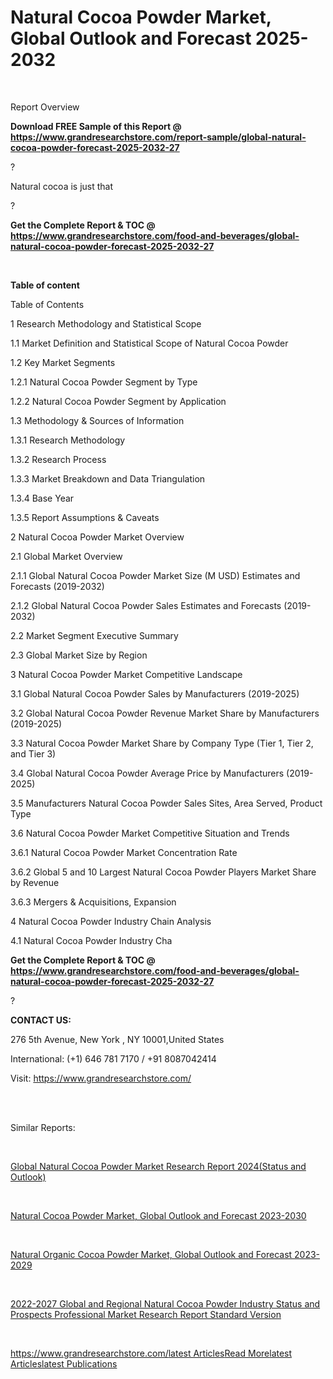 <h1>Natural Cocoa Powder Market, Global Outlook and Forecast 2025-2032</h1><br/><p>Report Overview</p>
 
 
 
 <div><b>Download FREE Sample of this Report @ <a href="https://www.grandresearchstore.com/report-sample/global-natural-cocoa-powder-forecast-2025-2032-27">https://www.grandresearchstore.com/report-sample/global-natural-cocoa-powder-forecast-2025-2032-27</a></b></div>
 
 
 
 <p>? </p>
 
 
 
 <p>Natural cocoa is just that</p>
 
 
 
 <p>? </p>
 
 
 
 <div><b>Get the Complete Report & TOC @ <a href="https://www.grandresearchstore.com/food-and-beverages/global-natural-cocoa-powder-forecast-2025-2032-27">https://www.grandresearchstore.com/food-and-beverages/global-natural-cocoa-powder-forecast-2025-2032-27</a></b></div>
 
 
 
 <p><br />
 
 <b>Table of content</b></p>
 
 
 
 <p>Table of Contents<br />
 
 1 Research Methodology and Statistical Scope<br />
 
 1.1 Market Definition and Statistical Scope of Natural Cocoa Powder<br />
 
 1.2 Key Market Segments<br />
 
 1.2.1 Natural Cocoa Powder Segment by Type<br />
 
 1.2.2 Natural Cocoa Powder Segment by Application<br />
 
 1.3 Methodology & Sources of Information<br />
 
 1.3.1 Research Methodology<br />
 
 1.3.2 Research Process<br />
 
 1.3.3 Market Breakdown and Data Triangulation<br />
 
 1.3.4 Base Year<br />
 
 1.3.5 Report Assumptions & Caveats<br />
 
 2 Natural Cocoa Powder Market Overview<br />
 
 2.1 Global Market Overview<br />
 
 2.1.1 Global Natural Cocoa Powder Market Size (M USD) Estimates and Forecasts (2019-2032)<br />
 
 2.1.2 Global Natural Cocoa Powder Sales Estimates and Forecasts (2019-2032)<br />
 
 2.2 Market Segment Executive Summary<br />
 
 2.3 Global Market Size by Region<br />
 
 3 Natural Cocoa Powder Market Competitive Landscape<br />
 
 3.1 Global Natural Cocoa Powder Sales by Manufacturers (2019-2025)<br />
 
 3.2 Global Natural Cocoa Powder Revenue Market Share by Manufacturers (2019-2025)<br />
 
 3.3 Natural Cocoa Powder Market Share by Company Type (Tier 1, Tier 2, and Tier 3)<br />
 
 3.4 Global Natural Cocoa Powder Average Price by Manufacturers (2019-2025)<br />
 
 3.5 Manufacturers Natural Cocoa Powder Sales Sites, Area Served, Product Type<br />
 
 3.6 Natural Cocoa Powder Market Competitive Situation and Trends<br />
 
 3.6.1 Natural Cocoa Powder Market Concentration Rate<br />
 
 3.6.2 Global 5 and 10 Largest Natural Cocoa Powder Players Market Share by Revenue<br />
 
 3.6.3 Mergers & Acquisitions, Expansion<br />
 
 4 Natural Cocoa Powder Industry Chain Analysis<br />
 
 4.1 Natural Cocoa Powder Industry Cha</p>
 
 
 
 <div><b>Get the Complete Report & TOC @ <a href="https://www.grandresearchstore.com/food-and-beverages/global-natural-cocoa-powder-forecast-2025-2032-27">https://www.grandresearchstore.com/food-and-beverages/global-natural-cocoa-powder-forecast-2025-2032-27</a></b></div>
 
 
 
 <p>? </p>
 
 
 
 <p><b>CONTACT US:</b><br />
 
 276 5th Avenue, New York , NY 10001,United States<br />
 
 International: (+1) 646 781 7170 / +91 8087042414<br />
 
 Visit: <a href="https://www.grandresearchstore.com/">https://www.grandresearchstore.com/</a><br />
 
 <br />
 
 <br />
 
 Similar Reports:<br />
 
 <br />
 
 <a href="https://www.grandresearchstore.com/food-and-beverages/global-natural-cocoa-powder-2024-846">Global Natural Cocoa Powder Market Research Report 2024(Status and Outlook)</a><br />
 
 <br />
 
 <a href="https://www.grandresearchstore.com/food-and-beverages/global-natural-cocoa-powder-forecast-2023-2030-363">Natural Cocoa Powder Market, Global Outlook and Forecast 2023-2030</a><br />
 
 <br />
 
 <a href="https://www.grandresearchstore.com/food-and-beverages/global-natural-organic-cocoa-powder-forecast-2023-2029-686">Natural Organic Cocoa Powder Market, Global Outlook and Forecast 2023-2029</a><br />
 
 <br />
 
 <a href="https://www.grandresearchstore.com/food-and-beverages/global-regional-natural-cocoa-powder-2022-2027-997">2022-2027 Global and Regional Natural Cocoa Powder Industry Status and Prospects Professional Market Research Report Standard Version</a><br />
 
 <br />
 
 <a href="https://gyeongbokgung.com">https://www.grandresearchstore.com/</a><a href="https://hallyeomaritime.com">latest Articles</a><a href="https://jingwansa.com">Read More</a><a href="https://nguoiviet.jp/">latest Articles</a><a href="https://www.intelmarketresearch.com/">latest Publications</a></p>